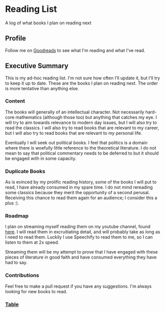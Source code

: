 # Reading List

A log of what books I plan on reading next

## Profile

Follow me on [Goodreads](https://www.goodreads.com/user/show/58613987-salvador-guzman) to see what I'm reading and what I've read.

## Executive Summary

This is my ad-hoc reading list. I'm not sure how often I'll update it, but I'll try to keep it up to date. These are the books I plan on reading next. The order is more tentative than anything else.

### Content

The books will generally of an intellectual character. Not necessarily hard-core mathematics (although those too) but anything that catches my eye. I will try to aim towards relevance to modern day issues, but I will also try to read the classics. I will also try to read books that are relevant to my career, but I will also try to read books that are relevant to my personal life.

Eventually I will seek out political books. I feel that politics is a domain where there is woefully little reference to the theoretical literature. I do not mean to say that political commentary needs to be deferred to but it should be engaged with in some capacity.

### Duplicate Books

As is evinced by my prolific reading history, some of the books I will put to read, I have already consumed in my spare time. I do not mind rereading some classics because they merit the opportunity of a second perusal. Receiving this chance to read them again for an audience; I consider this a plus :).

### Roadmap

I plan on streaming myself reading them on my youtube channel, found [here](https://www.youtube.com/@ActualGeniusIntellectual). I will read them in excruitiating detail, and will probably take as long as I need to read them. Luckily I use Speechify to read them to me, so I can listen to them at 2x speed.

Streaming them will be my attempt to prove that I have engaged with these pieces of literature in good faith and have consumed everything they have had to say.

### Contributions

Feel free to make a pull request if you have any suggestions. I'm always looking for new books to read.

### [Table](../README.md)


